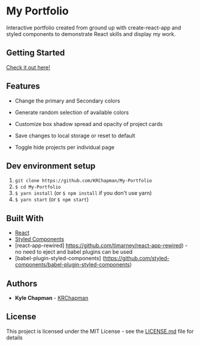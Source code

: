 ﻿# My Portfolio

Interactive portfolio created from ground up with create-react-app and styled components to demonstrate React skills and display my work.

## Getting Started

[Check it out here!](https://kyle-chapman.me/)

## Features
* Change the primary and Secondary colors

* Generate random selection of available colors

* Customize box shadow spread and opacity of project cards

* Save changes to local storage or reset to default

* Toggle hide projects per individual page


## Dev environment setup


1. `git clone https://github.com/KRChapman/My-Portfolio`
2. `$ cd My-Portfolio`
3. `$ yarn install` (or `$ npm install` if you don't use yarn)
4. `$ yarn start` (or `$ npm start`)

## Built With

* [React](https://reactjs.org/) 
* [Styled Components](https://www.styled-components.com/) 
* [react-app-rewired] https://github.com/timarney/react-app-rewired) - no need to eject and babel plugins can be used
* [babel-plugin-styled-components] (https://github.com/styled-components/babel-plugin-styled-components)


## Authors

* **Kyle Chapman**  - [KRChapman](https://github.com/KRChapman)

## License

This project is licensed under the MIT License - see the [LICENSE.md](LICENSE.md) file for details

